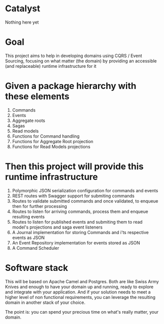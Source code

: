 # Catalyst
Nothing here yet

# Goal
This project aims to help in developing domains using CQRS /  Event Sourcing, focusing on what matter (the domain) by providing an accessible (and replaceable) runtime infrastructure for it

# Given a package hierarchy with these elements 
1. Commands
2. Events
3. Aggregate roots
4. Sagas 
5. Read models
6. Functions for Command handling
7. Functions for Aggregate Root projection 
8. Functions for Read Models projections

# Then this project will provide this runtime infrastructure
1. Polymorphic JSON serialization configuration for commands and events 
2. REST routes with Swagger support for submiting commands
3. Routes to validate submitted commands and once validated, to enqueue then for further processing
4. Routes to listen for arriving commands, process them and enqueue resulting events
5. Routes to listen for published events and submiting them to read model's projections and saga event listeners
6. A Journal implementation for storing Commands and i'ts respective events as JSON
7. An Event Repository implementation for events stored as JSON
8. A Command Scheduler  

# Software stack
This will be based on Apache Camel and Postgres. Both are like Swiss Army Knives and enough to have your domain up and running, ready to explore and integrate with your application. And if your solution needs to meet a higher level of non functional requirements, you can leverage the resulting domain in another stack of your choice.

The point is: you can spend your precious time on what's really matter, your domain. 

